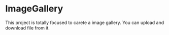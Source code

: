# ImageGallery
This project is totally focused to carete a image gallery. You can upload and download file from it. 
